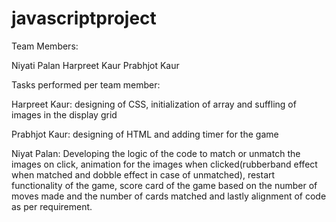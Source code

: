 # javascriptproject

Team Members: 

Niyati Palan
Harpreet Kaur
Prabhjot Kaur

Tasks performed per team member:

Harpreet Kaur: designing of CSS, initialization of array and suffling of images in the display grid

Prabhjot Kaur: designing of HTML and adding timer for the game

Niyat Palan: Developing the logic of the code to match or unmatch the images on click, animation for the images when clicked(rubberband effect when matched and dobble effect in case of unmatched), restart functionality of the game, score card of the game based on the number of moves made and the number of cards matched and lastly alignment of code as per requirement.
